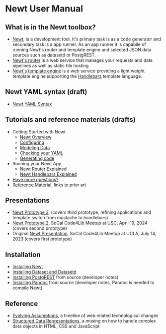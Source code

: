 
# Newt User Manual

## What is in the Newt toolbox?

- [Newt](newt.1.md), is a development tool. It's primary task is as a code generator and secondary task is a app runner. As an app runner it is capabile of running Newt's router and template engine and selected JSON data sources such as datasetd or PostgREST.
- [Newt's router](newtrouter.1.md) is a web service that manages your requests and data pipelines as well as static file hosting
- [Newt's template engine](newthandlebars.1.md) is a web service providing a light weight template engine supporting the [Handlebars](https://handlebarsjs.com) template language.

## Newt YAML syntax (draft)

- [Newt YAML Syntax](newt_yaml_syntax.md)

## Tutorials and reference materials (drafts)

- Getting Started with Newt
    - [Newt Overview](newt_command_overview.md)
    - [Configuring](newt_config_explained.md)
    - [Modeling Data](newt_model_explained.md)
    - [Checking your YAML](newt_check_explained.md)
    - [Generating code](newt_generate_explained.md)
- Running your Newt App
    - [Newt Router Explained](newtrouter_explained.md)
    - [Newt Handlebars Explained](newthandlebars_explained.md)
- [Have more questions?](more_questions.md)
- [Reference Material](reference_material.md), links to prior art

## Presentations

- [Newt Prototype 3](presentation3/), (covers third prototype, refining applications and template switch from mustache to handlebars)
- [Newt Prototype 2](presentation2/), SoCal Code4Lib Meetup at USC, April 19, 2024 (covers second prototype)
- Original [Newt Presentation](presentation/), SoCal Code4Lib Meetup at UCLA, July 14, 2023 (covers first prototype)

## Installation

- [Installing Newt](INSTALL.md)
- [Installing Dataset and Datasetd](https://caltechlibrary.github.io/dataset/INSTALL.md)
- [Installing PostgREST](INSTALL-PostgREST.md) from source (developer notes)
- [Installing Pandoc](INSTALL-Pandoc.md) from source (developer notes, Pandoc is needed to compile Newt)

## Reference

- [Evolving Assumptions](evolving_assumptions.md), a timeline of web related technological changes
- [Structured Data Representations](structured_data_representations.md), a musing on how to handle complex data objects in HTML, CSS and JavaScript
